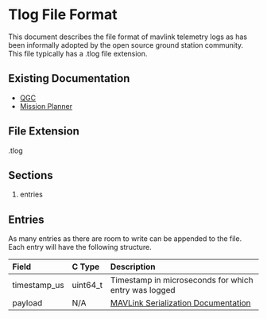 # Tlog File Format

This document describes the file format of mavlink telemetry logs as has been informally adopted by the open source ground station community. This file typically has a .tlog file extension.

## Existing Documentation

- [QGC](https://docs.qgroundcontrol.com/master/en/qgc-dev-guide/file_formats/mavlink.html)
- [Mission Planner](https://ardupilot.org/planner/docs/mission-planner-telemetry-logs.html)

## File Extension

.tlog

## Sections

1. entries

## Entries

As many entries as there are room to write can be appended to the file. Each entry will have the following structure.

| Field        | C Type   | Description                                                                           |
| :----------- | :------- | :------------------------------------------------------------------------------------ |
| timestamp_us | uint64_t | Timestamp in microseconds for which entry was logged                                  |
| payload      | N/A      | [MAVLink Serialization Documentation](https://mavlink.io/en/guide/serialization.html) |
